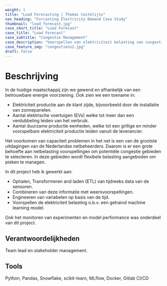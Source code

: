 ```yaml
---
weight: 1
title: "Load Forecasting | Thomas Castelijns"
nav_heading: "Forcasting Electricity Demand Case Study"
thumbnail: "load_forecast.jpg"
case_short_title: "Load Forecast"
case_title: "Load Forecast"
case_subtitle: "Congestie Management"
case_description: "Voorspellen van elektriciteit belasting van congestie punten in het net door meetdata te combineren met weersvoorspellingen."
case_feature_img: "congestions2.jpg"
draft: false
---
```


# Beschrijving
In de huidige maatschappij zijn we gewend en afhankelijk van een betrouwbare energie voorziening. Ook zien we een toename in:
- Elektriciteit productie aan de klant zijde, bijvoorbeeld door de installatie van zonnepanelen.
- Aantal elektrische voertuigen (EVs) welke tot meer dan een verdubbeling leiden van het verbruik.
- Aantal duurzame productie eenheden, welke tot een grillige en minder voorspelbare elektriciteit productie leiden vanuit de leverancier.

Het voorkomen van capaciteit problemen in het net is een van de grootste uitdagingen van de Nederlandse netbeheerders.
Daarom is er een grote behoefte aan netbelasting voorspellingen om potentiële congestie gebieden te selecteren.
In deze gebieden wordt flexibele belasting aangeboden om pieken te managen. 

In dit project heb ik gewerkt aan:

- Ophalen, Transformeren and laden (ETL) van tijdreeks data van de sensoren.
- Combineren van deze informatie met weersvoorspellingen.
- Engineeren van variabelen op basis van de tijd.
- Voorspellen de elektriciteit belasting o.b.v. een getraind machine learning model.

Ook het monitoren van experimenten en model performance was onderdeel van dit project.

## Verantwoordelijkheden
Team lead en stakeholder management.

## Tools
Python, Pandas, Snowflake, scikit-learn, MLflow, Docker, Gitlab CI/CD